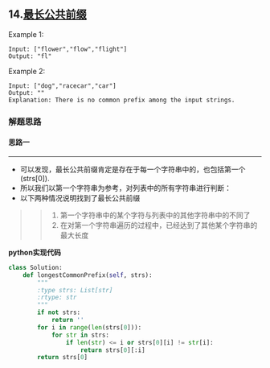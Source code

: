 ## 14.[最长公共前缀](https://leetcode-cn.com/problems/longest-common-prefix)

Example 1:
```
Input: ["flower","flow","flight"]
Output: "fl"
```
Example 2:
```
Input: ["dog","racecar","car"]
Output: ""
Explanation: There is no common prefix among the input strings.
```


### 解题思路
#### 思路一
****
- 可以发现，最长公共前缀肯定是存在于每一个字符串中的，也包括第一个(strs[0]). 
- 所以我们以第一个字符串为参考，对列表中的所有字符串进行判断：
- 以下两种情况说明找到了最长公共前缀
>> 1. 第一个字符串中的某个字符与列表中的其他字符串中的不同了  
>> 2. 在对第一个字符串遍历的过程中，已经达到了其他某个字符串的最大长度

**python实现代码**
```python
class Solution:
    def longestCommonPrefix(self, strs):
        """
        :type strs: List[str]
        :rtype: str
        """
        if not strs:
            return ''
        for i in range(len(strs[0])):
            for str in strs:
                if len(str) <= i or strs[0][i] != str[i]:
                    return strs[0][:i]
        return strs[0]
```

